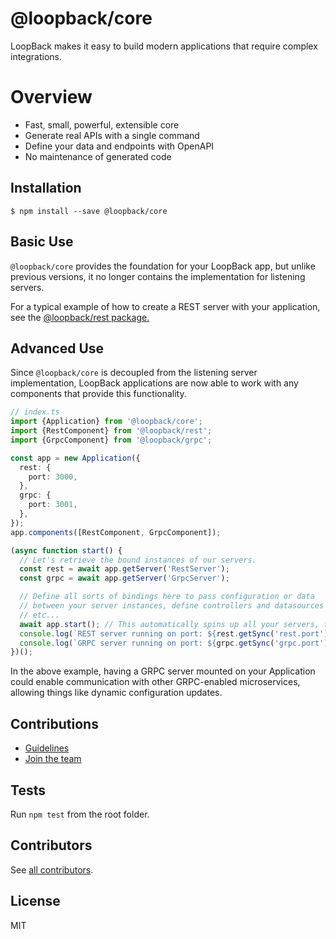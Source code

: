 # @loopback/core

LoopBack makes it easy to build modern applications that require complex
integrations.

# Overview

- Fast, small, powerful, extensible core
- Generate real APIs with a single command
- Define your data and endpoints with OpenAPI
- No maintenance of generated code


## Installation

```shell
$ npm install --save @loopback/core
```

## Basic Use

`@loopback/core` provides the foundation for your LoopBack app, but unlike
previous versions, it no longer contains the implementation for listening
servers.

For a typical example of how to create a REST server with your application,
see the [@loopback/rest package.](https://github.com/strongloop/loopback-next/tree/master/packages/rest)

## Advanced Use

Since `@loopback/core` is decoupled from the listening server implementation,
LoopBack applications are now able to work with any components that provide
this functionality.

```ts
// index.ts
import {Application} from '@loopback/core';
import {RestComponent} from '@loopback/rest';
import {GrpcComponent} from '@loopback/grpc';

const app = new Application({
  rest: {
    port: 3000,
  },
  grpc: {
    port: 3001,
  },
});
app.components([RestComponent, GrpcComponent]);

(async function start() {
  // Let's retrieve the bound instances of our servers.
  const rest = await app.getServer('RestServer');
  const grpc = await app.getServer('GrpcServer');

  // Define all sorts of bindings here to pass configuration or data
  // between your server instances, define controllers and datasources for them,
  // etc...
  await app.start(); // This automatically spins up all your servers, too!
  console.log(`REST server running on port: ${rest.getSync('rest.port')}`);
  console.log(`GRPC server running on port: ${grpc.getSync('grpc.port')}`);
})();
```
In the above example, having a GRPC server mounted on your Application could
enable communication with other GRPC-enabled microservices, allowing things like
dynamic configuration updates.

## Contributions

- [Guidelines](https://github.com/strongloop/loopback-next/wiki/Contributing#guidelines)
- [Join the team](https://github.com/strongloop/loopback-next/issues/110)

## Tests

Run `npm test` from the root folder.

## Contributors

See [all contributors](https://github.com/strongloop/loopback-next/graphs/contributors).

## License

MIT
